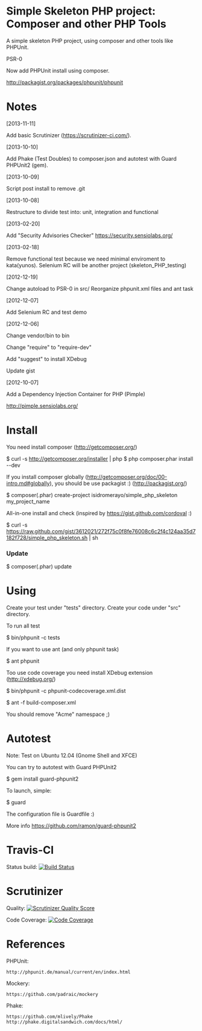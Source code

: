 Simple Skeleton PHP project: Composer and other PHP Tools
=========================================================

A simple skeleton PHP project, using composer and other tools like PHPUnit.

PSR-0

Now add PHPUnit install using composer.

http://packagist.org/packages/phpunit/phpunit

Notes
=====

[2013-11-11]

Add basic Scrutinizer (https://scrutinizer-ci.com/).

[2013-10-10]

Add Phake (Test Doubles) to composer.json and autotest with Guard PHPUnit2 (gem).

[2013-10-09]

Script post install to remove .git

[2013-10-08]

Restructure to divide test into: unit, integration and functional

[2013-02-20]

Add "Security Advisories Checker" https://security.sensiolabs.org/

[2013-02-18]

Remove functional test because we need minimal enviroment to kata(yunos).
Selenium RC will be another project (skeleton_PHP_testing)

[2012-12-19]

Change autoload to PSR-0 in src/
Reorganize phpunit.xml files and ant task

[2012-12-07]

Add Selenium RC and test demo

[2012-12-06] 

Change vendor/bin to bin

Change "require" to "require-dev"

Add "suggest" to install XDebug

Update gist

[2012-10-07] 

Add a  Dependency Injection Container for PHP (Pimple)

http://pimple.sensiolabs.org/

Install
=======

You need install composer (http://getcomposer.org/)

$ curl -s http://getcomposer.org/installer | php
$ php composer.phar install --dev

If you install composer globally (http://getcomposer.org/doc/00-intro.md#globally),
you should be use packagist :) (http://packagist.org/)

$ composer(.phar) create-project isidromerayo/simple_php_skeleton my_project_name

All-in-one install and check (inspired by https://gist.github.com/cordoval :)

$ curl -s https://raw.github.com/gist/3612021/272f75c0f8fe76008c6c2f4c124aa35d7182f728/simple_php_skeleton.sh | sh

### Update

$ composer(.phar) update

Using
=====

Create your test under "tests" directory.
Create your code under "src" directory.

To run all test

$ bin/phpunit -c tests

If you want to use ant (and only phpunit task)

$ ant phpunit

Too use code coverage you need install XDebug extension (http://xdebug.org/)

$ bin/phpunit -c phpunit-codecoverage.xml.dist

$ ant -f build-composer.xml

You should remove "Acme" namespace ;)

Autotest
========

Note: Test on Ubuntu 12.04 (Gnome Shell and XFCE)

You can try to autotest with Guard PHPUnit2

$ gem install guard-phpunit2

To launch, simple:

$ guard

The configuration file is Guardfile :)

More info https://github.com/ramon/guard-phpunit2


Travis-CI
=========

Status build: [![Build Status](https://secure.travis-ci.org/isidromerayo/simple_php_skeleton.png?branch=mockery)](http://travis-ci.org/isidromerayo/simple_php_skeleton)

Scrutinizer
==========

Quality: [![Scrutinizer Quality Score](https://scrutinizer-ci.com/g/isidromerayo/simple_php_skeleton/badges/quality-score.png?s=fe47d20f43c2d317977f3094c33845a2727bf177)](https://scrutinizer-ci.com/g/isidromerayo/simple_php_skeleton/)

Code Coverage: [![Code Coverage](https://scrutinizer-ci.com/b/isidromerayo/skeleton_php_project/badges/coverage.png?s=79428d01806bfd9549178b5504a6688c5ca8b8b4)](https://scrutinizer-ci.com/b/isidromerayo/skeleton_php_project/)

References
==========

PHPUnit: 
    
    http://phpunit.de/manual/current/en/index.html

Mockery: 

    https://github.com/padraic/mockery

Phake: 

    https://github.com/mlively/Phake
    http://phake.digitalsandwich.com/docs/html/
